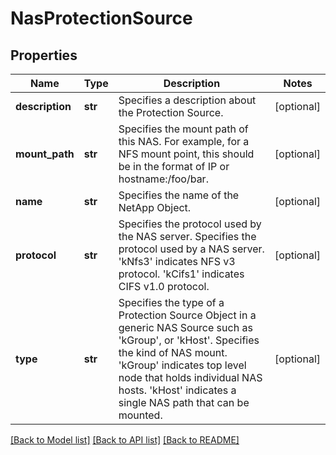 # NasProtectionSource

## Properties
Name | Type | Description | Notes
------------ | ------------- | ------------- | -------------
**description** | **str** | Specifies a description about the Protection Source. | [optional] 
**mount_path** | **str** | Specifies the mount path of this NAS. For example, for a NFS mount point, this should be in the format of IP or hostname:/foo/bar. | [optional] 
**name** | **str** | Specifies the name of the NetApp Object. | [optional] 
**protocol** | **str** | Specifies the protocol used by the NAS server. Specifies the protocol used by a NAS server. &#39;kNfs3&#39; indicates NFS v3 protocol. &#39;kCifs1&#39; indicates CIFS v1.0 protocol. | [optional] 
**type** | **str** | Specifies the type of a Protection Source Object in a generic NAS Source such as &#39;kGroup&#39;, or &#39;kHost&#39;. Specifies the kind of NAS mount. &#39;kGroup&#39; indicates top level node that holds individual NAS hosts. &#39;kHost&#39; indicates a single NAS path that can be mounted. | [optional] 

[[Back to Model list]](../README.md#documentation-for-models) [[Back to API list]](../README.md#documentation-for-api-endpoints) [[Back to README]](../README.md)


